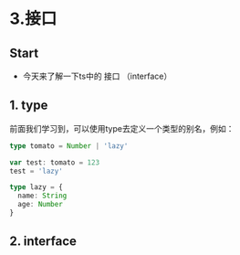 # 3.接口



## Start

+ 今天来了解一下ts中的 接口 （interface）





## 1. type

前面我们学习到，可以使用type去定义一个类型的别名，例如：

```ts
type tomato = Number | 'lazy'

var test: tomato = 123
test = 'lazy'

type lazy = {
  name: String
  age: Number
}
```



> 



## 2. interface